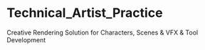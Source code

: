 # Technical_Artist_Practice
Creative Rendering Solution for Characters, Scenes &amp; VFX &amp; Tool Development
